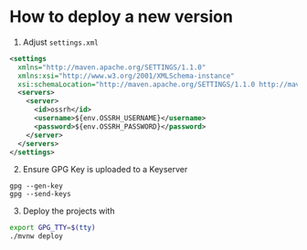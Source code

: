 # How to deploy a new version

1. Adjust `settings.xml`

```xml
<settings
  xmlns="http://maven.apache.org/SETTINGS/1.1.0"
  xmlns:xsi="http://www.w3.org/2001/XMLSchema-instance"
  xsi:schemaLocation="http://maven.apache.org/SETTINGS/1.1.0 http://maven.apache.org/xsd/settings-1.1.0.xsd">
  <servers>
    <server>
      <id>ossrh</id>
      <username>${env.OSSRH_USERNAME}</username>
      <password>${env.OSSRH_PASSWORD}</password>
    </server>
  </servers>
</settings>
```

2. Ensure GPG Key is uploaded to a Keyserver

```
gpg --gen-key
gpg --send-keys
```

3. Deploy the projects with

```bash
export GPG_TTY=$(tty)
./mvnw deploy
```
